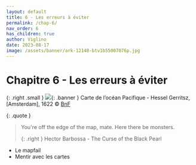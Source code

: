 ```yaml
---
layout: default
title: 6 - Les erreurs à éviter
permalink: /chap-6/
nav_order: 6
has_children: true
author: Viglino
date: 2023-08-17
image: /assets/banner/ark-12148-btv1b55007076p.jpg
---
```

# Chapitre 6 - Les erreurs à éviter

{: .right .small }
![](/Macarte-MI/assets/banner/ark-12148-btv1b55007076p.jpg){: .banner }
Carte de l’océan Pacifique - Hessel Gerritsz, [Amsterdam], 1622 &copy; [BnF](https://gallica.bnf.fr/ark:/12148/btv1b55007076p)

{: .quote }
> You're off the edge of the map, mate. Here there be monsters.
>
> {: .right }
> Hector Barbossa - The Curse of the Black Pearl

<!--

- Mais ! C'est mon Navire ! Et c'est mes cartes !
- Ce qui fait de toi... l'homme aux cartes !
Pirates Des Caraïbes, Jusqu'au Bout Du Monde - Jack et Barbossa

On ouvre les atlas, on rêve sur les cartes. On répète les noms magnifiques des villes inconnues.
La Vallée des rubis (1955) de Joseph Kessel
-->

* Le mapfail
* Mentir avec les cartes